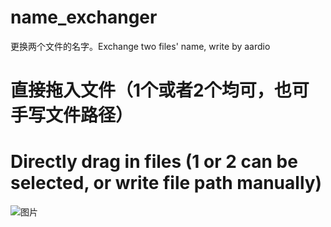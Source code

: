 # name_exchanger
更换两个文件的名字。Exchange two files' name, write by aardio


# 直接拖入文件（1个或者2个均可，也可手写文件路径）
# Directly drag in files (1 or 2 can be selected, or write file path manually)
![图片](https://github.com/Mikachu2333/name_exchanger/assets/63829496/e444b75d-c7b2-462e-86c3-d73a49749c82)

